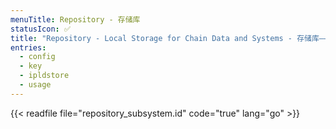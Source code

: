 ```yaml
---
menuTitle: Repository - 存储库
statusIcon: ✅
title: "Repository - Local Storage for Chain Data and Systems - 存储库——用于链数据和系统的本地存储"
entries:
  - config
  - key
  - ipldstore
  - usage
---
```


{{< readfile file="repository_subsystem.id" code="true" lang="go" >}}
